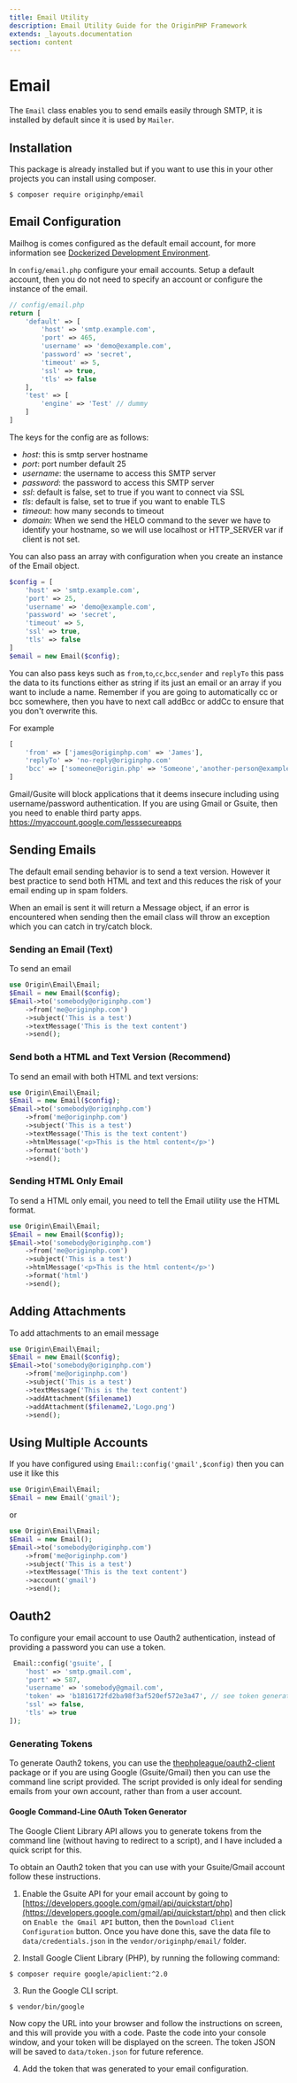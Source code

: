 ```yaml
---
title: Email Utility
description: Email Utility Guide for the OriginPHP Framework
extends: _layouts.documentation
section: content
---
```

# Email

The `Email` class enables you to send emails easily through SMTP, it is installed by default since it is used by `Mailer`.

## Installation

This package is already installed but if you want to use this in your other projects you can install using composer.

```linux
$ composer require originphp/email
```

## Email Configuration

Mailhog is comes configured as the default email account, for more information see [Dockerized Development Environment](/docs/development/dockerized-development-environment).

In `config/email.php` configure your email accounts. Setup a default account, then you do not need to specify an account or configure the instance of the email.

```php
// config/email.php
return [
    'default' => [
        'host' => 'smtp.example.com',
        'port' => 465,
        'username' => 'demo@example.com',
        'password' => 'secret',
        'timeout' => 5,
        'ssl' => true,
        'tls' => false
    ],
    'test' => [
        'engine' => 'Test' // dummy
    ]
]
```

The keys for the config are as follows:

- *host*: this is smtp server hostname
- *port*: port number default 25
- *username*: the username to access this SMTP server
- *password*: the password to access this SMTP server
- *ssl*: default is false, set to true if you want to connect via SSL
- *tls*: default is false, set to true if you want to enable TLS
- *timeout*: how many seconds to timeout
- *domain*: When we send the HELO command to the sever we have to identify your hostname, so we will use localhost or HTTP_SERVER var if client is not set.



You can also pass an array with configuration when you create an instance of the Email object.

```php
$config = [
    'host' => 'smtp.example.com',
    'port' => 25,
    'username' => 'demo@example.com',
    'password' => 'secret',
    'timeout' => 5,
    'ssl' => true,
    'tls' => false
]
$email = new Email($config);
```

You can also pass keys such as `from`,`to`,`cc`,`bcc`,`sender` and `replyTo` this pass the data to its functions either as string if its just an email or an array if you want to include a name. Remember if you are going to automatically cc or bcc somewhere, then you have to next call addBcc or addCc to ensure that you don't overwrite this.

For example

```php
[
    'from' => ['james@originphp.com' => 'James'],
    'replyTo' => 'no-reply@originphp.com'
    'bcc' => ['someone@origin.php' => 'Someone','another-person@example.com']
]
```

Gmail/Gusite will block applications that it deems insecure including using username/password authentication. If you are using Gmail or Gsuite, then you need to enable third party apps. https://myaccount.google.com/lesssecureapps

## Sending Emails

The default email sending behavior is to send a text version. However it best practice to send both HTML and text and this reduces the risk of your email ending up in spam folders. 

When an email is sent it will return a Message object, if an error is encountered when sending then the email class will throw an exception which you can catch in try/catch block.

### Sending an Email (Text)

To send an email

```php
use Origin\Email\Email;
$Email = new Email($config);
$Email->to('somebody@originphp.com')
    ->from('me@originphp.com')
    ->subject('This is a test')
    ->textMessage('This is the text content')
    ->send();
```

### Send both a HTML and Text Version (Recommend)

To send an email with both HTML and text versions:

```php
use Origin\Email\Email;
$Email = new Email($config);
$Email->to('somebody@originphp.com')
    ->from('me@originphp.com')
    ->subject('This is a test')
    ->textMessage('This is the text content')
    ->htmlMessage('<p>This is the html content</p>')
    ->format('both')
    ->send();
```

### Sending HTML Only Email

To send a HTML only email, you need to tell the Email utility use the HTML format.

```php
use Origin\Email\Email;
$Email = new Email($config));
$Email->to('somebody@originphp.com')
    ->from('me@originphp.com')
    ->subject('This is a test')
    ->htmlMessage('<p>This is the html content</p>')
    ->format('html')
    ->send();
```

## Adding Attachments

To add attachments to an email message

```php
use Origin\Email\Email;
$Email = new Email($config);
$Email->to('somebody@originphp.com')
    ->from('me@originphp.com')
    ->subject('This is a test')
    ->textMessage('This is the text content')
    ->addAttachment($filename1)
    ->addAttachment($filename2,'Logo.png')
    ->send();
```

## Using Multiple Accounts

If you have configured using `Email::config('gmail',$config)` then you can use it like this

```php
use Origin\Email\Email;
$Email = new Email('gmail');
```

or 

```php
use Origin\Email\Email;
$Email = new Email();
$Email->to('somebody@originphp.com')
    ->from('me@originphp.com')
    ->subject('This is a test')
    ->textMessage('This is the text content')
    ->account('gmail')
    ->send();
```

## Oauth2

To configure your email account to use Oauth2 authentication, instead of providing a password
you can use a token.

```php
 Email::config('gsuite', [
    'host' => 'smtp.gmail.com',
    'port' => 587,
    'username' => 'somebody@gmail.com',
    'token' => 'b1816172fd2ba98f3af520ef572e3a47', // see token generation below
    'ssl' => false,
    'tls' => true
]);
```

### Generating Tokens

To generate Oauth2 tokens, you can use the [thephpleague/oauth2-client](https://github.com/thephpleague/oauth2-client) package or if you are using Google (Gsuite/Gmail) then you can use the command line script provided. The script provided is only ideal for sending emails from your own account, rather than from a user account.

#### Google Command-Line OAuth Token Generator

The Google Client Library API allows you to generate tokens from the command line (without having to redirect to a script), and I have included a quick script for this.

To obtain an Oauth2 token that you can use with your Gsuite/Gmail account follow these instructions.

1. Enable the Gsuite API for your email account by going to [https://developers.google.com/gmail/api/quickstart/php](https://developers.google.com/gmail/api/quickstart/php) and then click on `Enable the Gmail API` button, then the `Download Client Configuration` button. Once you have done this, save the data file to `data/credentials.json` in the `vendor/originphp/email/` folder.

2. Install Google Client Library (PHP), by running the following command:

```linux
$ composer require google/apiclient:^2.0
```

3. Run the Google CLI script.

```linux
$ vendor/bin/google
```

Now copy the URL into your browser and follow the instructions on screen, and this will provide you with a code. Paste the code into your console window, and your token will be displayed on the screen. The token JSON will be saved to `data/token.json` for future reference.

4. Add the token that was generated to your email configuration.
